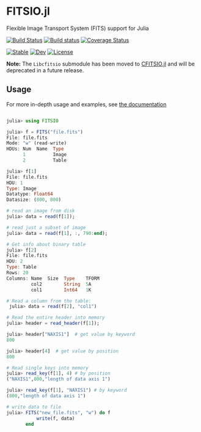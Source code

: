 FITSIO.jl
=========

Flexible Image Transport System (FITS) support for Julia


[![Build Status](https://img.shields.io/travis/JuliaAstro/FITSIO.jl.svg?style=flat-square&label=linux)](https://travis-ci.org/JuliaAstro/FITSIO.jl)
[![Build status](https://img.shields.io/appveyor/ci/kbarbary/fitsio-jl.svg?style=flat-square&label=windows)](https://ci.appveyor.com/project/kbarbary/fitsio-jl/branch/master)
[![Coverage Status](http://img.shields.io/coveralls/JuliaAstro/FITSIO.jl.svg?style=flat-square)](https://coveralls.io/r/JuliaAstro/FITSIO.jl?branch=master)


[![Stable](https://img.shields.io/badge/docs-stable-blue.svg)](http://juliaastro.github.io/FITSIO.jl/stable/)
[![Dev](https://img.shields.io/badge/docs-dev-blue.svg)](https://juliahci.github.io/FITSIO.jl/dev)
[![License](https://img.shields.io/badge/License-MIT-yellow.svg)](https://opensource.org/licenses/MIT)

**Note:** The `Libcfitsio` submodule has been moved to [CFITSIO.jl](https://github.com/JuliaAstro/CFITSIO.jl) and will be deprecated in a future release.


## Usage

For more in-depth usage and examples, see [the documentation](http://juliaastro.github.io/FITSIO.jl/stable/)

```julia

julia> using FITSIO

julia> f = FITS("file.fits")
File: file.fits
Mode: "w" (read-write)
HDUs: Num  Name  Type
      1          Image
      2          Table

julia> f[1]
File: file.fits
HDU: 1
Type: Image
Datatype: Float64
Datasize: (800, 800)

# read an image from disk
julia> data = read(f[1]);  

# read just a subset of image
julia> data = read(f[1], :, 790:end);  

# Get info about binary table
julia> f[2]
File: file.fits
HDU: 2
Type: Table
Rows: 20
Columns: Name  Size  Type    TFORM  
         col2        String  5A     
         col1        Int64   1K     

# Read a column from the table:
 julia> data = read(f[2], "col1")

# Read the entire header into memory
julia> header = read_header(f[1]);

julia> header["NAXIS1"]  # get value by keyword
800

julia> header[4]  # get value by position
800

# Read single keys into memory
julia> read_key(f[1], 4) # by position
("NAXIS1",800,"length of data axis 1")

julia> read_key(f[1], "NAXIS1") # by keyword
(800,"length of data axis 1")

# write data to file
julia> FITS("new_file.fits", "w") do f
           write(f, data)
       end
```
